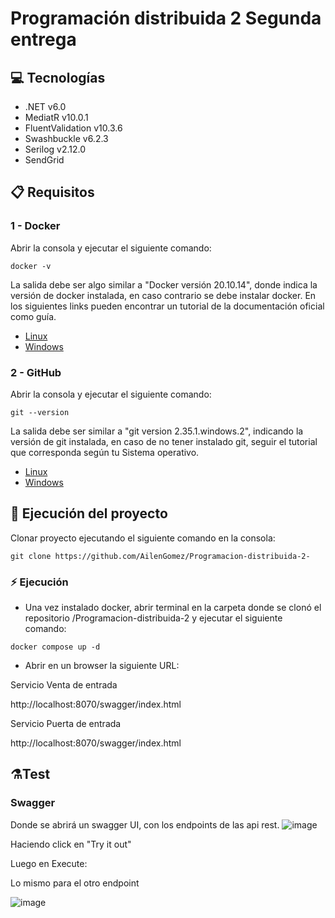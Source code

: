 # Programación distribuida 2 Segunda entrega

## :computer: Tecnologías

- .NET v6.0
- MediatR v10.0.1
- FluentValidation v10.3.6
- Swashbuckle v6.2.3
- Serilog v2.12.0
- SendGrid

## :clipboard: Requisitos

### 1 - Docker

Abrir la consola y ejecutar el siguiente comando:

``` 
docker -v
```

La salida debe ser algo similar a "Docker versión 20.10.14", donde indica la versión de docker instalada, en caso contrario se debe instalar docker. En los siguientes links pueden encontrar un tutorial de la documentación oficial como guía.
- [Linux](https://docs.docker.com/desktop/install/linux-install/)
- [Windows](https://docs.docker.com/desktop/install/windows-install/)

### 2 - GitHub

Abrir la consola y ejecutar el siguiente comando:

``` 
git --version
```

La salida debe ser similar a "git version 2.35.1.windows.2", indicando la versión de git instalada, en caso de no tener instalado git, seguir el tutorial que corresponda según tu Sistema operativo.

- [Linux](https://git-scm.com/download/linux)
- [Windows](https://git-scm.com/download/win)

## :rocket: Ejecución del proyecto

Clonar proyecto ejecutando el siguiente comando en la consola:

``` 
git clone https://github.com/AilenGomez/Programacion-distribuida-2-
```


### :zap: Ejecución



- Una vez instalado docker, abrir terminal en la carpeta donde se clonó el repositorio /Programacion-distribuida-2 y ejecutar el siguiente comando:

``` 
docker compose up -d 
```

- Abrir en un browser la siguiente URL: 

Servicio Venta de entrada 

http://localhost:8070/swagger/index.html

Servicio Puerta de entrada

http://localhost:8070/swagger/index.html

## :alembic:Test 

### Swagger

Donde se abrirá un swagger UI, con los endpoints de las api rest.
![image](https://github.com/AilenGomez/Programacion-distribuida-2-/assets/32937466/bfb72c6f-9e73-45d5-a116-5a599a3f6b7d)

Haciendo click en "Try it out"

Luego en Execute:

Lo mismo para el otro endpoint

![image](https://github.com/AilenGomez/Programacion-distribuida-2-/assets/32937466/d12ca9cd-a761-427b-a9db-6ba3f1a277e2)





